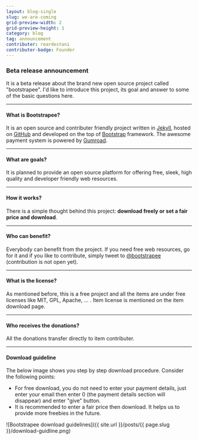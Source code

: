 ```yaml
---
layout: blog-single
slug: we-are-coming
grid-preview-width: 2
grid-preview-height: 1
category: blog
tag: announcement
contributer: reardestani
contributer-badge: Founder
---
```

### Beta release announcement 
It is a beta release about the brand new open source project called "bootstrapee". I'd like to introduce this project, its goal and answer to some of the basic questions here.

---

#### What is Bootstrapee?
It is an open source and contributer friendly project written in <a href="http://jekyllrb.com" target="_blank">Jekyll</a>, hosted on <a href="http://github.com" target="_blank">GitHub</a> and developed on the top of <a href="hhttp://getbootstrap.com" target="_blank">Bootstrap</a> framework. The awesome payment system is powered by <a href="hhttp://gumroad.com" target="_blank">Gumroad</a>.

---

#### What are goals?
It is planned to provide an open source platform for offering free, sleek, high quality and developer friendly web resources.

---

#### How it works?
There is a simple thought behind this project: **download freely or set a fair price and download**.

---

#### Who can benefit?
Everybody can benefit from the project. If you need free web resources, go for it and if you like to contribute, simply tweet to <a href="http://twitter.com/bootstrapee" target="_blank">@bootstrapee</a> (contribution is not open yet). 

---

#### What is the license?
As mentioned before, this is a free project and all the items are under free licenses like MIT, GPL, Apache, ... . Item license is mentioned on the item download page.

---

#### Who receives the donations?
All the donations transfer directly to item contributer. 

---

#### Download guideline
The below image shows you step by step download procedure. Consider the following points:

+ For free download, you do not need to enter your payment details, just enter your email then enter 0 (the payment details section will disappear) and enter "give" button. 
+ It is recommended to enter a fair price then download. It helps us to provide more freebies in the future.

![Bootstrapee download guidelines]({{ site.url }}/posts/{{ page.slug }}/download-guidline.png)

